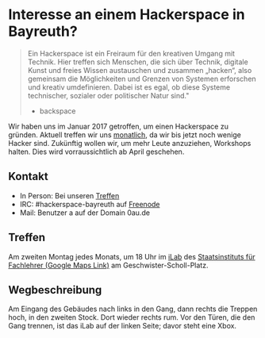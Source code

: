 # Interesse an einem Hackerspace in Bayreuth?
> Ein Hackerspace ist ein Freiraum für den kreativen Umgang mit Technik. Hier treffen sich Menschen, die sich über Technik, digitale Kunst und freies Wissen austauschen und zusammen „hacken“, also gemeinsam die Möglichkeiten und Grenzen von Systemen erforschen und kreativ umdefinieren. Dabei ist es egal, ob diese Systeme technischer, sozialer oder politischer Natur sind."
> - backspace

Wir haben uns im Januar 2017 getroffen, um einen Hackerspace zu gründen. Aktuell treffen wir uns [monatlich](#treffen), da wir bis jetzt noch wenige Hacker sind. Zukünftig wollen wir, um mehr Leute anzuziehen, Workshops halten. Dies wird vorraussichtlich ab April geschehen.

## Kontakt

- In Person: Bei unseren [Treffen](#treffen)
- IRC: #hackerspace-bayreuth auf [Freenode](irc://irc.freenode.net)
- Mail: Benutzer a auf der Domain 0au.de

## Treffen
Am zweiten Montag jedes Monats, um 18 Uhr im [iLab](#wegbeschreibung) des [Staatsinstituts für Fachlehrer (Google Maps Link)](https://www.google.de/maps/place/Geschwister-Scholl-Platz+3,+95445+Bayreuth/@49.94829,11.5493186,17z/data=!3m1!4b1!4m5!3m4!1s0x47a1a2a5685d4085:0x82807222115f18bf!8m2!3d49.94829!4d11.55062) am Geschwister-Scholl-Platz.

## Wegbeschreibung
Am Eingang des Gebäudes nach links in den Gang, dann rechts die Treppen hoch, in den zweiten Stock. Dort wieder rechts rum. Vor den Türen, die den Gang trennen, ist das iLab auf der linken Seite; davor steht eine Xbox.
